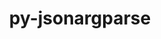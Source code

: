 ---
title: "py-jsonargparse"
layout: cache
categories: [package, develop]
meta: {"versions": ["4.27.5", "4.28.0"], "compilers": ["apple-clang@=15.0.0", "gcc@=11.4.0"], "oss": ["ubuntu22.04", "ventura"], "platforms": ["darwin", "linux"], "targets": ["aarch64", "x86_64_v3"], "stacks": ["ml-darwin-aarch64-mps", "ml-linux-x86_64-cpu", "ml-linux-x86_64-cuda", "root"], "num_specs": 14, "num_specs_by_stack": {"ml-darwin-aarch64-mps": 7, "root": 14, "ml-linux-x86_64-cuda": 7, "ml-linux-x86_64-cpu": 7}}
spec_details: [{"hash": "o6zrmwla7ai55lmgcvtj64msad5pxph7", "compiler": "apple-clang@=15.0.0", "versions": ["4.27.5"], "os": "ventura", "platform": "darwin", "target": "aarch64", "variants": ["build_system=python_pip", "+signatures"], "stacks": ["ml-darwin-aarch64-mps", "root"], "size": "-", "tarball": "https://binaries.spack.io/develop/build_cache/darwin-ventura-aarch64/apple-clang-15.0.0/py-jsonargparse-4.27.5/darwin-ventura-aarch64-apple-clang-15.0.0-py-jsonargparse-4.27.5-o6zrmwla7ai55lmgcvtj64msad5pxph7.spack"}, {"hash": "hbkiftue5rcowd5lcvoqfsmh47vbokon", "compiler": "apple-clang@=15.0.0", "versions": ["4.27.5"], "os": "ventura", "platform": "darwin", "target": "aarch64", "variants": ["build_system=python_pip", "+signatures"], "stacks": ["ml-darwin-aarch64-mps", "root"], "size": "-", "tarball": "https://binaries.spack.io/develop/build_cache/darwin-ventura-aarch64/apple-clang-15.0.0/py-jsonargparse-4.27.5/darwin-ventura-aarch64-apple-clang-15.0.0-py-jsonargparse-4.27.5-hbkiftue5rcowd5lcvoqfsmh47vbokon.spack"}, {"hash": "fvcyqcqi4rm7scwmwz6jeadae35twvrr", "compiler": "apple-clang@=15.0.0", "versions": ["4.28.0"], "os": "ventura", "platform": "darwin", "target": "aarch64", "variants": ["build_system=python_pip", "+signatures"], "stacks": ["ml-darwin-aarch64-mps", "root"], "size": "-", "tarball": "https://binaries.spack.io/develop/build_cache/darwin-ventura-aarch64/apple-clang-15.0.0/py-jsonargparse-4.28.0/darwin-ventura-aarch64-apple-clang-15.0.0-py-jsonargparse-4.28.0-fvcyqcqi4rm7scwmwz6jeadae35twvrr.spack"}, {"hash": "sw25omwvpdzmho3rfhbqwhbjwkakxpi3", "compiler": "apple-clang@=15.0.0", "versions": ["4.27.5"], "os": "ventura", "platform": "darwin", "target": "aarch64", "variants": ["build_system=python_pip", "+signatures"], "stacks": ["ml-darwin-aarch64-mps", "root"], "size": "-", "tarball": "https://binaries.spack.io/develop/build_cache/darwin-ventura-aarch64/apple-clang-15.0.0/py-jsonargparse-4.27.5/darwin-ventura-aarch64-apple-clang-15.0.0-py-jsonargparse-4.27.5-sw25omwvpdzmho3rfhbqwhbjwkakxpi3.spack"}, {"hash": "wbrqkxr6ncb24thtcmu6recmyhe7zxln", "compiler": "apple-clang@=15.0.0", "versions": ["4.27.5"], "os": "ventura", "platform": "darwin", "target": "aarch64", "variants": ["build_system=python_pip", "+signatures"], "stacks": ["ml-darwin-aarch64-mps", "root"], "size": "-", "tarball": "https://binaries.spack.io/develop/build_cache/darwin-ventura-aarch64/apple-clang-15.0.0/py-jsonargparse-4.27.5/darwin-ventura-aarch64-apple-clang-15.0.0-py-jsonargparse-4.27.5-wbrqkxr6ncb24thtcmu6recmyhe7zxln.spack"}, {"hash": "6alkcn63pn2rtzrgwyl4xykk4hjzpdkz", "compiler": "apple-clang@=15.0.0", "versions": ["4.27.5"], "os": "ventura", "platform": "darwin", "target": "aarch64", "variants": ["build_system=python_pip", "+signatures"], "stacks": ["ml-darwin-aarch64-mps", "root"], "size": "-", "tarball": "https://binaries.spack.io/develop/build_cache/darwin-ventura-aarch64/apple-clang-15.0.0/py-jsonargparse-4.27.5/darwin-ventura-aarch64-apple-clang-15.0.0-py-jsonargparse-4.27.5-6alkcn63pn2rtzrgwyl4xykk4hjzpdkz.spack"}, {"hash": "rweuovuslsigjqurpai4mkdirpnrm6h3", "compiler": "apple-clang@=15.0.0", "versions": ["4.28.0"], "os": "ventura", "platform": "darwin", "target": "aarch64", "variants": ["build_system=python_pip", "+signatures"], "stacks": ["ml-darwin-aarch64-mps", "root"], "size": "-", "tarball": "https://binaries.spack.io/develop/build_cache/darwin-ventura-aarch64/apple-clang-15.0.0/py-jsonargparse-4.28.0/darwin-ventura-aarch64-apple-clang-15.0.0-py-jsonargparse-4.28.0-rweuovuslsigjqurpai4mkdirpnrm6h3.spack"}, {"hash": "rg2wx5axytbxsxn5tnty4cywlg7tzu4y", "compiler": "gcc@=11.4.0", "versions": ["4.27.5"], "os": "ubuntu22.04", "platform": "linux", "target": "x86_64_v3", "variants": ["build_system=python_pip", "+signatures"], "stacks": ["ml-linux-x86_64-cuda", "ml-linux-x86_64-cpu", "root"], "size": "-", "tarball": "https://binaries.spack.io/develop/build_cache/linux-ubuntu22.04-x86_64_v3/gcc-11.4.0/py-jsonargparse-4.27.5/linux-ubuntu22.04-x86_64_v3-gcc-11.4.0-py-jsonargparse-4.27.5-rg2wx5axytbxsxn5tnty4cywlg7tzu4y.spack"}, {"hash": "eu3i2g4vxksfhdept5cwxlrouivglldj", "compiler": "gcc@=11.4.0", "versions": ["4.27.5"], "os": "ubuntu22.04", "platform": "linux", "target": "x86_64_v3", "variants": ["build_system=python_pip", "+signatures"], "stacks": ["ml-linux-x86_64-cuda", "ml-linux-x86_64-cpu", "root"], "size": "-", "tarball": "https://binaries.spack.io/develop/build_cache/linux-ubuntu22.04-x86_64_v3/gcc-11.4.0/py-jsonargparse-4.27.5/linux-ubuntu22.04-x86_64_v3-gcc-11.4.0-py-jsonargparse-4.27.5-eu3i2g4vxksfhdept5cwxlrouivglldj.spack"}, {"hash": "jycu57opqvvf3vbqdvbqlh2eqsxdqkgm", "compiler": "gcc@=11.4.0", "versions": ["4.27.5"], "os": "ubuntu22.04", "platform": "linux", "target": "x86_64_v3", "variants": ["build_system=python_pip", "+signatures"], "stacks": ["ml-linux-x86_64-cuda", "ml-linux-x86_64-cpu", "root"], "size": "-", "tarball": "https://binaries.spack.io/develop/build_cache/linux-ubuntu22.04-x86_64_v3/gcc-11.4.0/py-jsonargparse-4.27.5/linux-ubuntu22.04-x86_64_v3-gcc-11.4.0-py-jsonargparse-4.27.5-jycu57opqvvf3vbqdvbqlh2eqsxdqkgm.spack"}, {"hash": "zw6ja6mxj6csfyo23ybz3vg3xljc53sl", "compiler": "gcc@=11.4.0", "versions": ["4.27.5"], "os": "ubuntu22.04", "platform": "linux", "target": "x86_64_v3", "variants": ["build_system=python_pip", "+signatures"], "stacks": ["ml-linux-x86_64-cuda", "ml-linux-x86_64-cpu", "root"], "size": "-", "tarball": "https://binaries.spack.io/develop/build_cache/linux-ubuntu22.04-x86_64_v3/gcc-11.4.0/py-jsonargparse-4.27.5/linux-ubuntu22.04-x86_64_v3-gcc-11.4.0-py-jsonargparse-4.27.5-zw6ja6mxj6csfyo23ybz3vg3xljc53sl.spack"}, {"hash": "6i7pdw5d77hr4cpkg6jk76cb5wpfjiok", "compiler": "gcc@=11.4.0", "versions": ["4.28.0"], "os": "ubuntu22.04", "platform": "linux", "target": "x86_64_v3", "variants": ["build_system=python_pip", "+signatures"], "stacks": ["ml-linux-x86_64-cuda", "ml-linux-x86_64-cpu", "root"], "size": "-", "tarball": "https://binaries.spack.io/develop/build_cache/linux-ubuntu22.04-x86_64_v3/gcc-11.4.0/py-jsonargparse-4.28.0/linux-ubuntu22.04-x86_64_v3-gcc-11.4.0-py-jsonargparse-4.28.0-6i7pdw5d77hr4cpkg6jk76cb5wpfjiok.spack"}, {"hash": "lrbzef2ocdgmm4sbajbu77grlhjeqamz", "compiler": "gcc@=11.4.0", "versions": ["4.27.5"], "os": "ubuntu22.04", "platform": "linux", "target": "x86_64_v3", "variants": ["build_system=python_pip", "+signatures"], "stacks": ["ml-linux-x86_64-cuda", "ml-linux-x86_64-cpu", "root"], "size": "-", "tarball": "https://binaries.spack.io/develop/build_cache/linux-ubuntu22.04-x86_64_v3/gcc-11.4.0/py-jsonargparse-4.27.5/linux-ubuntu22.04-x86_64_v3-gcc-11.4.0-py-jsonargparse-4.27.5-lrbzef2ocdgmm4sbajbu77grlhjeqamz.spack"}, {"hash": "yge5moilbx3i2nuvgxkfoiiikoz2hax6", "compiler": "gcc@=11.4.0", "versions": ["4.28.0"], "os": "ubuntu22.04", "platform": "linux", "target": "x86_64_v3", "variants": ["build_system=python_pip", "+signatures"], "stacks": ["ml-linux-x86_64-cuda", "ml-linux-x86_64-cpu", "root"], "size": "-", "tarball": "https://binaries.spack.io/develop/build_cache/linux-ubuntu22.04-x86_64_v3/gcc-11.4.0/py-jsonargparse-4.28.0/linux-ubuntu22.04-x86_64_v3-gcc-11.4.0-py-jsonargparse-4.28.0-yge5moilbx3i2nuvgxkfoiiikoz2hax6.spack"}]
---